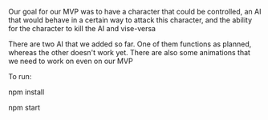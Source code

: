 
Our goal for our MVP was to have a character that could be controlled, an AI that would behave in a certain way to attack this character, and the ability for the character to kill the AI and vise-versa

There are two AI that we added so far. One of them functions as planned, whereas the other doesn't work yet. There are also some animations that we need to work on even on our MVP


To run:


npm install


npm start
